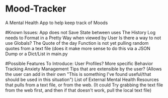 # Mood-Tracker
A Mental Health App to help keep track of Moods

#Known Issues:
	App does not Save State between uses
	The History Log needs to Format in a Pretty Way when viewed by User 
	Is there a way to not use Globals?
	The Quote of the day Function is not yet pulling random quotes from a text file (does it make more sense to do this via a JSON Dump or a Dict/List in main.py

#Possible Features To Introduce:
	User Profiles?
	More specific Behavior Tracking
	Anxiety Management Tips that are extensible by the user?  (Allows the user can add in their own "This is something I've found useful/that should be used in this situation")
	List of External Mental Health Resources that pulls from a text file, or from the web.  (It could Try grabbing the text file from the web first, and then if that doesn't work, pull the local text file)
